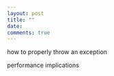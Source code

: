 ```yaml
---
layout: post
title: ""
date: 
comments: true
---
```


how to properly throw an exception  

performance implications  